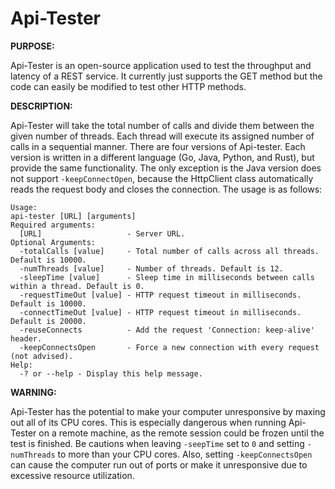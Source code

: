 # Api-Tester

**PURPOSE:**

Api-Tester is an open-source application used to test the throughput and latency of a REST service.  It currently 
just supports the GET method but the code can easily be modified to test other HTTP methods.

**DESCRIPTION:**

Api-Tester will take the total number of calls and divide them between the given number of threads.  Each thread will 
execute its assigned number of calls in a sequential manner.  There are four versions of Api-tester.  Each version is 
written in a different language (Go, Java, Python, and Rust), but provide the same functionality.  The only 
exception is the Java version does not support `-keepConnectOpen`, because the HttpClient class automatically
reads the request body and closes the connection.  The usage is as follows:

	Usage:
	api-tester [URL] [arguments]
	Required arguments:
	  [URL]                   - Server URL.
	Optional Arguments:
	  -totalCalls [value]     - Total number of calls across all threads. Default is 10000.
	  -numThreads [value]     - Number of threads. Default is 12.
	  -sleepTime [value]      - Sleep time in milliseconds between calls within a thread. Default is 0.
	  -requestTimeOut [value] - HTTP request timeout in milliseconds. Default is 10000.
	  -connectTimeOut [value] - HTTP request timeout in milliseconds. Default is 20000.
	  -reuseConnects          - Add the request 'Connection: keep-alive' header.
	  -keepConnectsOpen       - Force a new connection with every request (not advised).
	Help:
	  -? or --help - Display this help message.

**WARNING:**

Api-Tester has the potential to make your computer unresponsive by maxing out all of its CPU cores.  This is 
especially dangerous when running Api-Tester on a remote machine, as the remote session could be frozen until the 
test is finished.  Be cautions when leaving `-seepTime` set to `0` and setting `-numThreads` to more than your CPU 
cores.  Also, setting `-keepConnectsOpen` can cause the computer run out of ports or make it unresponsive due 
to excessive resource utilization.
